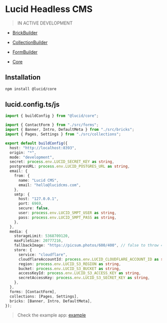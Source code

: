 # Lucid Headless CMS

> IN ACTIVE DEVELOPMENT

- [BrickBuilder](https://github.com/WillYallop/Lucid/tree/master/packages/brick-builder)
- [CollectionBuilder](https://github.com/WillYallop/Lucid/tree/master/packages/collection-builder)
- [FormBuilder](https://github.com/WillYallop/Lucid/tree/master/packages/form-builder)

- [Core](https://github.com/WillYallop/Lucid/tree/master/packages/core)

## Installation

```bash
npm install @lucid/core
```

## lucid.config.ts/js

```ts
import { buildConfig } from "@lucid/core";

import { ContactForm } from "./src/forms";
import { Banner, Intro, DefaultMeta } from "./src/bricks";
import { Pages, Settings } from "./src/collections";

export default buildConfig({
  host: "http://localhost:8393",
  origin: "*",
  mode: "development",
  secret: process.env.LUCID_SECRET_KEY as string,
  postgresURL: process.env.LUCID_POSTGRES_URL as string,
  email: {
    from: {
      name: "Lucid CMS",
      email: "hello@lucidcms.com",
    },
    smtp: {
      host: "127.0.0.1",
      port: 6969,
      secure: false,
      user: process.env.LUCID_SMPT_USER as string,
      pass: process.env.LUCID_SMPT_PASS as string,
    },
  },
  media: {
    storageLimit: 5368709120,
    maxFileSize: 20777216,
    fallbackImage: "https://picsum.photos/600/400", // false to throw 404, undefined for default and URL string for custom
    store: {
      service: "cloudflare",
      cloudflareAccountId: process.env.LUCID_CLOUDFLARE_ACCOUNT_ID as string,
      region: process.env.LUCID_S3_REGION as string,
      bucket: process.env.LUCID_S3_BUCKET as string,
      accessKeyId: process.env.LUCID_S3_ACCESS_KEY as string,
      secretAccessKey: process.env.LUCID_S3_SECRET_KEY as string,
    },
  },
  forms: [ContactForm],
  collections: [Pages, Settings],
  bricks: [Banner, Intro, DefaultMeta],
});
```

> Check the example app: [example](https://github.com/WillYallop/Lucid/tree/master/apps/example/lucid.config.ts)
